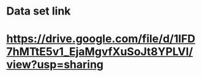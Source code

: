 # Data set link 
# https://drive.google.com/file/d/1lFD7hMTtE5v1_EjaMgvfXuSoJt8YPLVI/view?usp=sharing
